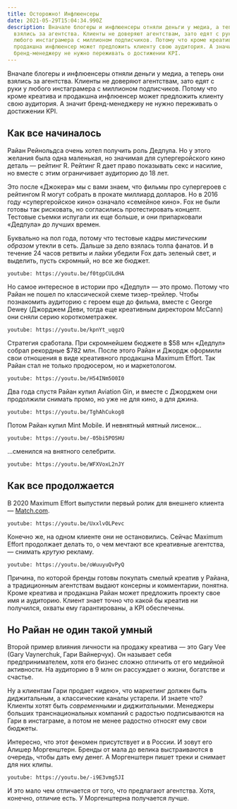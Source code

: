 ```yaml
---
title: Осторожно! Инфлюенсеры
date: 2021-05-29T15:04:34.990Z
description: Вначале блогеры и инфлюенсеры отняли деньги у медиа, а теперь они
  взялись за агентства. Клиенты не доверяют агентствам, зато едят с руки у
  любого инстаграмера с миллионом подписчиков. Потому что кроме креатива и
  продакшна инфлюенсер может предложить клиенту свою аудитория. А значит
  бренд-менеджеру не нужно переживать о достижении KPI.
---
```

Вначале блогеры и инфлюенсеры отняли деньги у медиа, а теперь они взялись за агентства. Клиенты не доверяют агентствам, зато едят с руки у любого инстаграмера с миллионом подписчиков. Потому что кроме креатива и продакшна инфлюенсер может предложить клиенту свою аудитория. А значит бренд-менеджеру не нужно переживать о достижении KPI.

## Как все начиналось

Райан Рейнольдса очень хотел получить роль Дедпула. Но у этого желания была одна маленькая, но значимая для супергеройского кино деталь — рейтинг R. Рейтинг R дает право показывать секс и насилие, но вместе с этим ограничивает аудиторию до 18 лет.

Это после «Джокера» мы с вами знаем, что фильмы про супергероев с рейтингом R могут собрать в прокате миллиард долларов. Но в 2016 году  «супергеройское кино» означало «семейное кино». Fox не были готовы так рисковать, но согласились протестировать концепт. Тестовые съемки испугали их еще больше, и они припарковали «Дедпула» до лучших времен.

Буквально на пол года, потому что тестовые кадры *мистическим образом* утекли в сеть. Дальше за дело взялась толпа фанатов. И в течение 24 часов ретвиты и лайки убедили Fox дать зеленый свет, и выделить, пусть скромный, но все же бюджет.

`youtube: https://youtu.be/f0tgpCULdHA`

Но самое интересное в истории про «Дедпул» — это промо. Потому что Райан не пошел по классической схеме тизер-трейлер. Чтобы познакомить аудиторию с героем еще до фильма, вместе с George Dewey (Джорджем Деви, тогда еще креативным директором McCann) они сняли серию короткометражек.

`youtube: https://youtu.be/kpnYt_uqgzQ`

Стратегия сработала. При скромнейшем бюджете в $58 млн «Дедпул» собрал рекордные $782 млн. После этого Райан и Джордж оформили свои отношения в виде креативного продакшна Maximum Effort. Так Райан стал не только продюсером, но и маркетологом.

`youtube: https://youtu.be/H54INm5O0I0`

Два года спустя Райан купил Aviation Gin, и вместе с Джорджем они продолжили снимать промо, но уже не для кино, а для джина.

`youtube: https://youtu.be/TghAhCukog8`

Потом Райан купил Mint Mobile. И невнятный мятный лисенок...

`youtube: https://youtu.be/-05bi5POSHU`

...сменился на внятного селебрити.

`youtube: https://youtu.be/WFXVoxL2nJY`

## Как все продолжается

В 2020 Maximum Effort выпустили первый ролик для внешнего клиента —
[Match.com](http://match.com/).

`youtube: https://youtu.be/UxxlvOLPevc`

Конечно же, на одном клиенте они не остановились. Сейчас Maximum Effort продолжает делать то, о чем мечтают все креативные агентства, — снимать *крутую* рекламу.

`youtube: https://youtu.be/oWuuyuQvPyQ`

Причина, по которой бренды готовы покупать смелый креатив у Райана, а традиционным агентствам выдают консерны и комментарии, понятна. Кроме креатива и продакшна Райан может предложить проекту свое имя и аудиторию. Клиент знает точно что какой бы креатив ни получился, охваты ему гарантированы, а KPI обеспечены.

## Но Райан не один такой умный

Второй пример влияния личности на продажу креатива — это Gary Vee (Gary Vaynerchuk, Гари Вайнерчук). Он называет себя предпринимателем, хотя его бизнес сложно отличить от его медийной активности. На аудиторию в 9 млн он рассуждает о жизни, богатстве и счастье.

Ну а клиентам Гари продает «идею», что маркетинг должен быть диджитальным, а классические каналы устарели. И знаете что? Клиенты хотят быть *современными* и *диджитальными*. Менеджеры больших транснациональных компаний с радостью подписываются на Гари в инстаграме, а потом не менее радостно относят ему свои бюджеты.

Интересно, что этот феномен присутствует и в России. И зовут его Алишер Моргенштерн. Бренды от мала до велика выстраиваются в очередь, чтобы дать ему денег. А Моргенштерн пишет треки и снимает для них клипы.

`youtube: https://youtu.be/-i9E3vmg5JI`

И это мало чем отличается от того, что предлагают агентства. Хотя, конечно, отличие есть. У Моргенштерна получается лучше.